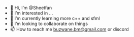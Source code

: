 - 👋 Hi, I’m @Sheetfan
- 👀 I’m interested in ...
- 🌱 I’m currently learning more c++ and sfml
- 💞️ I’m looking to collaborate on things
- 📫 How to reach me buzwane.bm@gmail.com or discord

<!---
  to be honest i have no idea what to type here
--->
